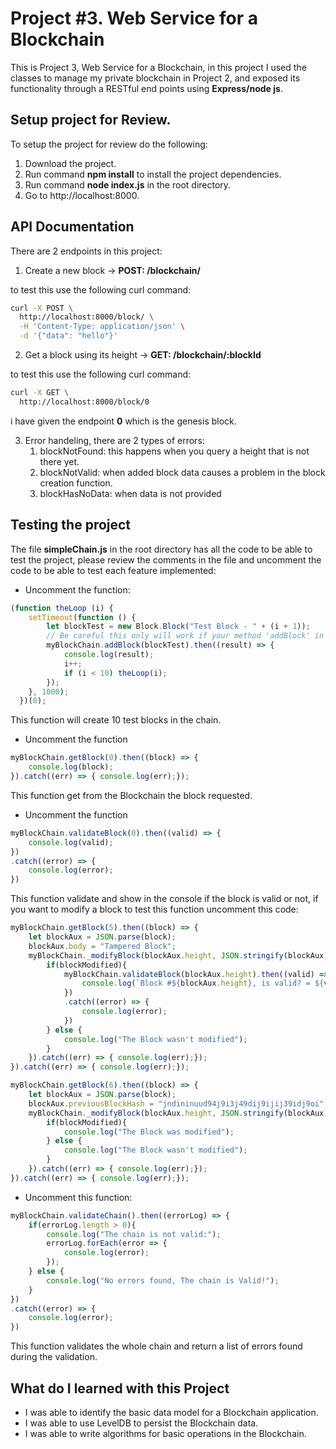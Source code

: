 # Project #3. Web Service for a Blockchain

This is Project 3, Web Service for a Blockchain, in this project I used the classes to manage my private blockchain in Project 2, and exposed its functionality through a RESTful end points using __Express/node js__.

## Setup project for Review.

To setup the project for review do the following:
1. Download the project.
2. Run command __npm install__ to install the project dependencies.
3. Run command __node index.js__ in the root directory.
4. Go to http://localhost:8000.

## API Documentation
There are 2 endpoints in this project:
1. Create a new block -> __POST: /blockchain/__

to test this use the following curl command:
```bash
curl -X POST \
  http://localhost:8000/block/ \
  -H 'Content-Type: application/json' \
  -d '{"data": "hello"}'
```

2. Get a block using its height -> __GET: /blockchain/:blockId__

to test this use the following curl command:
```bash
curl -X GET \
  http://localhost:8000/block/0
```
i have given the endpoint __0__ which is the genesis block.

3. Error handeling, there are 2 types of errors:
   1. blockNotFound: this happens when you query a height that is not there yet.
   2. blockNotValid: when added block data causes a problem in the block creation function.
   3. blockHasNoData: when data is not provided

## Testing the project

The file __simpleChain.js__ in the root directory has all the code to be able to test the project, please review the comments in the file and uncomment the code to be able to test each feature implemented:

* Uncomment the function:
```javascript
(function theLoop (i) {
	setTimeout(function () {
		let blockTest = new Block.Block("Test Block - " + (i + 1));
		// Be careful this only will work if your method 'addBlock' in the Blockchain.js file return a Promise
		myBlockChain.addBlock(blockTest).then((result) => {
			console.log(result);
			i++;
			if (i < 10) theLoop(i);
		});
	}, 1000);
  })(0);
```
This function will create 10 test blocks in the chain.

* Uncomment the function
```javascript
myBlockChain.getBlock(0).then((block) => {
	console.log(block);
}).catch((err) => { console.log(err);});
```
This function get from the Blockchain the block requested.

* Uncomment the function
```javascript
myBlockChain.validateBlock(0).then((valid) => {
	console.log(valid);
})
.catch((error) => {
	console.log(error);
})
```
This function validate and show in the console if the block is valid or not, if you want to modify a block to test this function uncomment this code:

```javascript
myBlockChain.getBlock(5).then((block) => {
	let blockAux = JSON.parse(block);
	blockAux.body = "Tampered Block";
	myBlockChain._modifyBlock(blockAux.height, JSON.stringify(blockAux)).then((blockModified) => {
		if(blockModified){
			myBlockChain.validateBlock(blockAux.height).then((valid) => {
				console.log(`Block #${blockAux.height}, is valid? = ${valid}`);
			})
			.catch((error) => {
				console.log(error);
			})
		} else {
			console.log("The Block wasn't modified");
		}
	}).catch((err) => { console.log(err);});
}).catch((err) => { console.log(err);});

myBlockChain.getBlock(6).then((block) => {	
	let blockAux = JSON.parse(block);
	blockAux.previousBlockHash = "jndininuud94j9i3j49dij9ijij39idj9oi";
	myBlockChain._modifyBlock(blockAux.height, JSON.stringify(blockAux)).then((blockModified) => {
		if(blockModified){
			console.log("The Block was modified");
		} else {
			console.log("The Block wasn't modified");
		}
	}).catch((err) => { console.log(err);});
}).catch((err) => { console.log(err);});
```

* Uncomment this function:
```javascript
myBlockChain.validateChain().then((errorLog) => {
	if(errorLog.length > 0){
		console.log("The chain is not valid:");
		errorLog.forEach(error => {
			console.log(error);
		});
	} else {
		console.log("No errors found, The chain is Valid!");
	}
})
.catch((error) => {
	console.log(error);
})
```
This function validates the whole chain and return a list of errors found during the validation.

## What do I learned with this Project

* I was able to identify the basic data model for a Blockchain application.
* I was able to use LevelDB to persist the Blockchain data.
* I was able to write algorithms for basic operations in the Blockchain.
